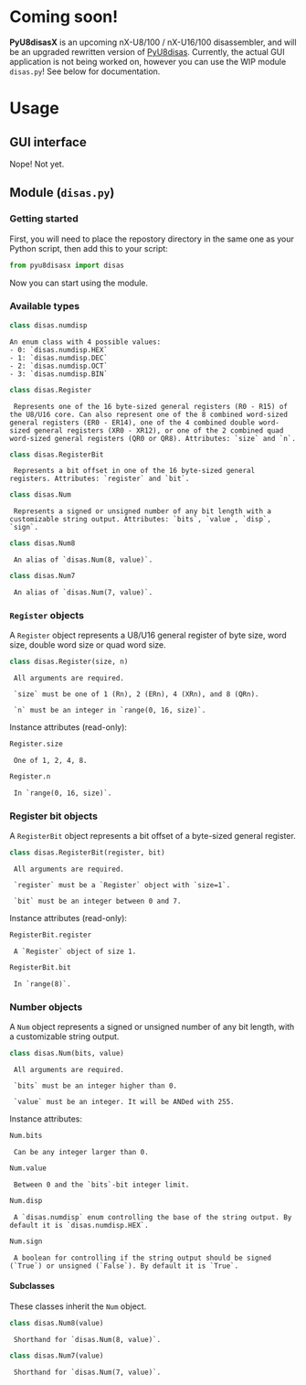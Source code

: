 # Coming soon!
**PyU8disasX** is an upcoming nX-U8/100 / nX-U16/100 disassembler, and will be an upgraded rewritten version of [PyU8disas](https://github.com/gamingwithevets/pyu8disas).
Currently, the actual GUI application is not being worked on, however you can use the WIP module `disas.py`! See below for documentation.

# Usage
## GUI interface
Nope! Not yet.

## Module (`disas.py`)
### Getting started
First, you will need to place the repostory directory in the same one as your Python script, then add this to your script:
```python
from pyu8disasx import disas
```
Now you can start using the module.

### Available types
```python
class disas.numdisp
```
	An enum class with 4 possible values:
	- 0: `disas.numdisp.HEX`
	- 1: `disas.numdisp.DEC`
	- 2: `disas.numdisp.OCT`
	- 3: `disas.numdisp.BIN`

```python
class disas.Register
```
	 Represents one of the 16 byte-sized general registers (R0 - R15) of the U8/U16 core. Can also represent one of the 8 combined word-sized general registers (ER0 - ER14), one of the 4 combined double word-sized general registers (XR0 - XR12), or one of the 2 combined quad word-sized general registers (QR0 or QR8). Attributes: `size` and `n`.

```python
class disas.RegisterBit
```
	 Represents a bit offset in one of the 16 byte-sized general registers. Attributes: `register` and `bit`.

```python
class disas.Num
```
	 Represents a signed or unsigned number of any bit length with a customizable string output. Attributes: `bits`, `value`, `disp`, `sign`.

```python
class disas.Num8
```
	 An alias of `disas.Num(8, value)`.

```python
class disas.Num7
```
	 An alias of `disas.Num(7, value)`.

### `Register` objects
A `Register` object represents a U8/U16 general register of byte size, word size, double word size or quad word size.

```python
class disas.Register(size, n)
```
	 All arguments are required.

	 `size` must be one of 1 (Rn), 2 (ERn), 4 (XRn), and 8 (QRn).

	 `n` must be an integer in `range(0, 16, size)`.

Instance attributes (read-only):
```python
Register.size
```
	 One of 1, 2, 4, 8.
```python
Register.n
```
	 In `range(0, 16, size)`.

### Register bit objects
A `RegisterBit` object represents a bit offset of a byte-sized general register.

```python
class disas.RegisterBit(register, bit)
```
	 All arguments are required.

	 `register` must be a `Register` object with `size=1`.

	 `bit` must be an integer between 0 and 7.

Instance attributes (read-only):
```python
RegisterBit.register
```
	 A `Register` object of size 1.
```python
RegisterBit.bit
```
	 In `range(8)`.

### Number objects
A `Num` object represents a signed or unsigned number of any bit length, with a customizable string output.

```python
class disas.Num(bits, value)
```
	 All arguments are required.

	 `bits` must be an integer higher than 0.

	 `value` must be an integer. It will be ANDed with 255.

Instance attributes:
```python
Num.bits
```
	 Can be any integer larger than 0.

```python
Num.value
```
	 Between 0 and the `bits`-bit integer limit.

```python
Num.disp
```
	 A `disas.numdisp` enum controlling the base of the string output. By default it is `disas.numdisp.HEX`.

```python
Num.sign
```
	 A boolean for controlling if the string output should be signed (`True`) or unsigned (`False`). By default it is `True`.

#### Subclasses
These classes inherit the `Num` object.

```python
class disas.Num8(value)
```
	 Shorthand for `disas.Num(8, value)`.

```python
class disas.Num7(value)
```
	 Shorthand for `disas.Num(7, value)`.
